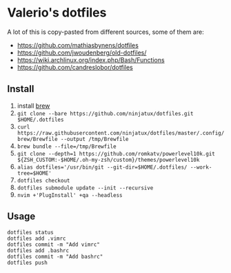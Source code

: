 # Valerio's dotfiles

A lot of this is copy-pasted from different sources, some of them are:

- https://github.com/mathiasbynens/dotfiles
- https://github.com/jwoudenberg/old-dotfiles/
- https://wiki.archlinux.org/index.php/Bash/Functions
- https://github.com/candreslobor/dotfiles

## Install

1. install [brew](https://brew.sh)
2. `git clone --bare https://github.com/ninjatux/dotfiles.git $HOME/.dotfiles`
3. `curl https://raw.githubusercontent.com/ninjatux/dotfiles/master/.config/brew/Brewfile --output /tmp/Brewfile`
4. `brew bundle --file=/tmp/Brewfile`
5. `git clone --depth=1 https://github.com/romkatv/powerlevel10k.git ${ZSH_CUSTOM:-$HOME/.oh-my-zsh/custom}/themes/powerlevel10k`
6. `alias dotfiles='/usr/bin/git --git-dir=$HOME/.dotfiles/ --work-tree=$HOME'`
7. `dotfiles checkout`
8. `dotfiles submodule update --init --recursive`
9. `nvim +'PlugInstall' +qa --headless`

## Usage

```
dotfiles status
dotfiles add .vimrc
dotfiles commit -m "Add vimrc"
dotfiles add .bashrc
dotfiles commit -m "Add bashrc"
dotfiles push
```
